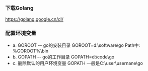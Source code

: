 ### 下载Golang
https://golang.google.cn/dl/
### 配置环境变量
- a. GOROOT -- go的安装目录
GOROOT=d:\software\go
Path中:
%GOROOT%\bin
- b. GOPATH -- go的工作目录
GOPATH=d:\code\go
- c. 删除默认的用户环境变量 GOPATH 一般是C:\user\usernane\go